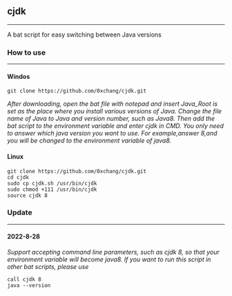 ## cjdk
---
A bat script for easy switching between Java versions


### How to use
---
#### Windos
```
git clone https://github.com/0xchang/cjdk.git
```
*After downloading, open the bat file with notepad and insert
Java_Root is set as the place where you install various versions
 of Java. Change the file name of Java to Java and version number,
 such as Java8. Then add the bat script to the environment variable
 and enter cjdk in CMD. You only need to answer which java version
 you want to use. For example,answer 8,and you will be changed to
 the environment variable of java8.*
#### Linux
```shell
git clone https://github.com/0xchang/cjdk.git
cd cjdk
sudo cp cjdk.sh /usr/bin/cjdk
sudo chmod +111 /usr/bin/cjdk
source cjdk 8
```

### Update
---
#### 2022-8-28
*Support accepting command line parameters, such as cjdk 8,
 so that your environment variable will become java8. If you
  want to run this script in other bat scripts, please use*
```CMD
call cjdk 8
java --version
```
